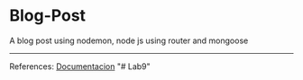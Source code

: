 # Blog-Post

A blog post using nodemon, node js using router and mongoose
- - - -
References:
[Documentacion](https://expressjs.com/en/guide/routing.html "Documentation")
"# Lab9"
